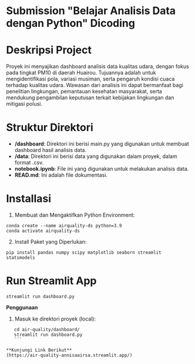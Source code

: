 # Submission "Belajar Analisis Data dengan Python" Dicoding

# Deskripsi Project

Proyek ini menyajikan dashboard analisis data kualitas udara, dengan fokus pada tingkat PM10 di daerah Huairou. Tujuannya adalah untuk mengidentifikasi pola, variasi musiman, serta pengaruh kondisi cuaca terhadap kualitas udara. Wawasan dari analisis ini dapat bermanfaat bagi penelitian lingkungan, pemantauan kesehatan masyarakat, serta mendukung pengambilan keputusan terkait kebijakan lingkungan dan mitigasi polusi.

# Struktur Direktori
- **/dashboard**: Direktori ini berisi main.py yang digunakan untuk membuat dashboard hasil analisis data.
- **/data**: Direktori ini berisi data yang digunakan dalam proyek, dalam format .csv.
- **notebook.ipynb**: File ini yang digunakan untuk melakukan analisis data.
- **READ.md**: Ini adalah file dokumentasi.

# Installasi
1. Membuat dan Mengaktifkan Python Environment:
```
conda create --name airquality-ds python=3.9
conda activate airquality-ds
```
2. Install Paket yang Diperlukan:
```
pip install pandas numpy scipy matplotlib seaborn streamlit statsmodels
```

# Run Streamlit App
```
streamlit run dashboard.py
```
**Penggunaan**
1. Masuk ke direktori proyek (local):
 ```shell
    cd air-quality/dashboard/
    streamlit run dashboard.py
    ```

**Kunjungi Link Berikut**
(https://air-quality-annisaairsa.streamlit.app/)
